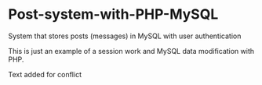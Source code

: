 # Post-system-with-PHP-MySQL
System that stores posts (messages) in MySQL with user authentication

This is just an example of a session work and MySQL data modification with PHP.


Text added for conflict
